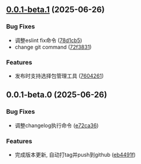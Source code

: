 ## [0.0.1-beta.1](https://github.com/hacxy/bump/compare/v0.0.1-beta.0...v0.0.1-beta.1) (2025-06-26)

### Bug Fixes

* 调整eslint fix命令 ([78d1cb5](https://github.com/hacxy/bump/commit/78d1cb5fa2ca5e8dab935b0354b1c51f40b8cb5d))
* change git command ([72f3831](https://github.com/hacxy/bump/commit/72f383183da42e0a29c0666c1031fada64828bb3))

### Features

* 发布时支持选择包管理工具 ([7604261](https://github.com/hacxy/bump/commit/7604261d83f25819e92ef7e4acf0bc0d3a49dc8a))

## 0.0.1-beta.0 (2025-06-26)

### Bug Fixes

* 调整changelog执行命令 ([e72ca36](https://github.com/hacxy/bump/commit/e72ca3640532b6b96bac519a7ee16c62144c0612))

### Features

* 完成版本更新, 自动打tag并push到github ([eb4491f](https://github.com/hacxy/bump/commit/eb4491fcd03eb674619cdf4e5bd4cd539e15edd7))

